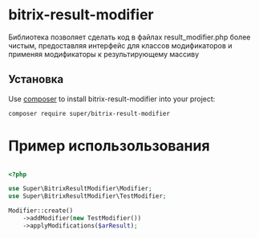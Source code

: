 # bitrix-result-modifier
Библиотека позволяет сделать код в файлах result_modifier.php более чистым, предоставляя интерфейс для классов модификаторов и применяя модификаторы к результирующему массиву

## Установка

Use [composer](https://getcomposer.org) to install bitrix-result-modifier into your project:

```sh
composer require super/bitrix-result-modifier
```


# Пример использользования #

```php

<?php

use Super\BitrixResultModifier\Modifier;
use Super\BitrixResultModifier\TestModifier;

Modifier::create()
    ->addModifier(new TestModifier())
    ->applyModifications($arResult);
    
    
```
